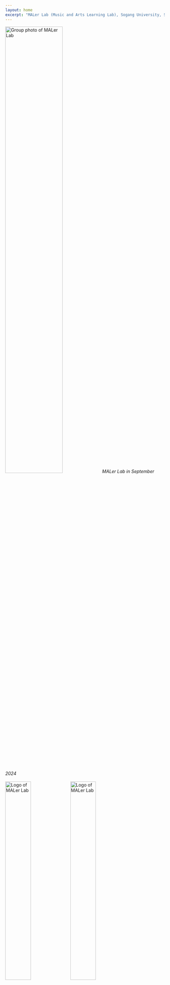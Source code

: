 ```yaml
---
layout: home
excerpt: "MALer Lab (Music and Arts Learning Lab), Sogang University, Seoul, Korea"
---
```

<div class="image-caption">
    <img src="{{ site.url }}/assets/images/maler_240925.jpg" alt="Group photo of MALer Lab" width="60%"/>
    <em>MALer Lab in September 2024</em>
</div>

<br/>

<div class="title-logo">
    <img class="image-light" src="{{ site.url }}/assets/images/maler-assets/MALER_NEW_LOGO_BLACK.png" alt="Logo of MALer Lab" width="40%" height="auto"/>
    <img class="image-dark" src="{{ site.url }}/assets/images/maler-assets/MALER_NEW_LOGO_WHITE.png" alt="Logo of MALer Lab" width="40%"/>
</div>

<br/>

**Music & Arts Learning (MALer) Lab** (@ Dept. Art & Technology, Sogang University) aims to understand music through computational approaches, with a focus on deep learning. Our research spans broad areas of music information retrieval, including music generation, computational musicology, and music modality translation. Our research encompasses diverse musical genres, with special emphasis on Korean traditional music and Western classical music. The ultimate goal of our work is to deepen our understanding of music and contribute to the preservation and flourishing of diverse musical cultural heritages.

---
<br/>

We are currently seeking highly motivated Master's/Ph.D. students who are interested in Deep Learning based Music Information Retrieval (MIR) especially for topics below:
- MIR for Music Education
- MIR for Korean Traditional Music (analysis and transcription)
- MIR for Western Classical Music (transcription, OMR, alignment, etc)
- Computational Musicology
- Symbolic Music Generation

<br/>

For admission, you can refer following websites. But please contact [here](mailto:dasaemj@sogang.ac.kr) before you apply.
- [Graduate Program at the Department of Art & Technology](https://creative.sogang.ac.kr/academics/academics_graduate-program-cloned-30309/)
- [Graduate School of AI](https://ai.sogang.ac.kr/ai/index_new.html)

<!--Our research group is currently at full capacity and not accepting new applicants for graduate program. Please check back for future openings. -->

If you're interested in the research conducted in our lab, we highly recommend taking AATG015 - Deep Learning for Music & Audio as it provides a solid foundation for the work we do and will give you a head start on potential research projects in the future.

<!--For any questions or further information, please contact [here](mailto:dasaemj@sogang.ac.kr)-->

